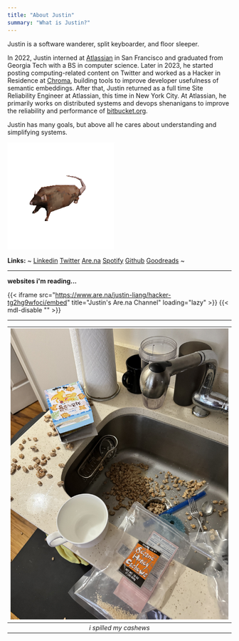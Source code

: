 ```yaml
---
title: "About Justin"
summary: "What is Justin?"
---
```


Justin is a software wanderer, split keyboarder, and floor sleeper.

In 2022, Justin interned at [Atlassian](https://www.atlassian.com/) in San Francisco and graduated from Georgia Tech with a BS in computer science.
Later in 2023, he started posting computing-related content on Twitter and worked as a Hacker in Residence at [Chroma](https://www.trychroma.com/), building tools to improve developer usefulness of semantic embeddings.
After that, Justin returned as a full time Site Reliability Engineer at Atlassian, this time in New York City.
At Atlassian, he primarily works on distributed systems and devops shenanigans to improve the reliability and performance of [bitbucket.org](https://bitbucket.org/product/).

Justin has many goals, but above all he cares about understanding and simplifying systems.

![rat-spinning](./images/rat-spinning.gif)

**Links:**
~
[Linkedin](https://www.linkedin.com/in/justinliang1020/)
[Twitter](https://twitter.com/justinliang1020)
[Are.na](https://www.are.na/justin-liang/channels)
[Spotify](https://open.spotify.com/user/12149388936)
[Github](https://github.com/justinliang1020)
[Goodreads](https://www.goodreads.com/user/show/170472734-justin)
~

---

**websites i'm reading...**

{{< iframe src="https://www.are.na/justin-liang/hacker-tg2hg9wfoci/embed" title="Justin's Are.na Channel" loading="lazy" >}} {{< mdl-disable "<!-- markdownlint-disable MD034 -->" >}}

---

| ![Nut Spillage](./nut_spill.png) |
| :------------------------------: |
|      _i spilled my cashews_      |
